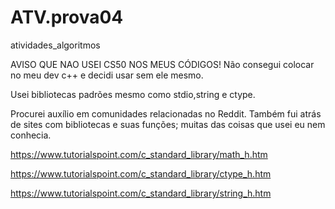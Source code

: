 # ATV.prova04
atividades_algoritmos 

AVISO QUE NAO USEI CS50 NOS MEUS CÓDIGOS! Não consegui colocar no meu dev c++ e decidi usar sem ele mesmo.

Usei bibliotecas padrões mesmo como stdio,string e ctype.

Procurei auxílio em comunidades relacionadas no Reddit. Também fui atrás de sites com bibliotecas e suas funções; muitas das coisas que usei eu nem conhecia.

https://www.tutorialspoint.com/c_standard_library/math_h.htm

https://www.tutorialspoint.com/c_standard_library/ctype_h.htm

https://www.tutorialspoint.com/c_standard_library/string_h.htm
